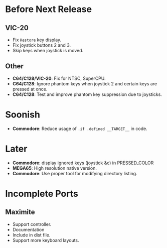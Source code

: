 # Before Next Release
 
## VIC-20

- Fix `Restore` key display.
- Fix joystick buttons 2 and 3.
- Skip keys when joystick is moved.

## Other

- **C64/C128/VIC-20**: Fix for NTSC, SuperCPU.
- **C64/C128**: Ignore phantom keys when joystick 2 and certain keys are pressed at once.
- **C64/C128**: Test and improve phantom key suppression due to joysticks.

# Soonish

- **Commodore**: Reduce usage of `.if .defined __TARGET__` in code.

# Later

- **Commodore**: display ignored keys (joystick &c) in PRESSED_COLOR
- **MEGA65**: High resolution native version.
- **Commodore**: Use proper tool for modifying directory listing.

# Incomplete Ports

## Maximite

- Support controller.
- Documentation
- Include in dist file.
- Support more keyboard layouts.
